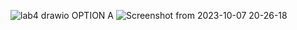 ![lab4 drawio](https://github.com/minecraftdixit/Digital-ASIC-LAB/assets/63745645/88b3587a-6c01-4157-94a7-ceb5497c1737)
OPTION A
 ![Screenshot from 2023-10-07 20-26-18](https://github.com/minecraftdixit/EEP7120-LAB/assets/63745645/c44cba56-62f4-4536-ab3e-b57de2c8733d)
